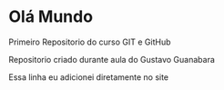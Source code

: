 # Olá Mundo
 Primeiro Repositorio do curso GIT e GitHub

 Repositorio criado durante aula do Gustavo Guanabara

 Essa linha eu adicionei diretamente no site
